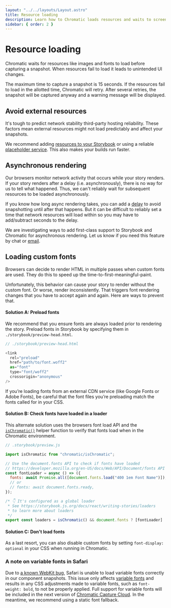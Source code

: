```yaml
---
layout: "../../layouts/Layout.astro"
title: Resource loading
description: Learn how to Chromatic loads resources and waits to screenshot.
sidebar: { order: 2 }
---
```


# Resource loading

Chromatic waits for resources like images and fonts to load before capturing a snapshot. When resources fail to load it leads to unintended UI changes.

The maximum time to capture a snapshot is 15 seconds. If the resources fail to load in the allotted time, Chromatic will retry. After several retries, the snapshot will be captured anyway and a warning message will be displayed.

## Avoid external resources

It's tough to predict network stability third-party hosting reliability. These factors mean external resources might not load predictably and affect your snapshots.

We recommend adding [resources to your Storybook](https://storybook.js.org/configurations/serving-static-files/) or using a reliable [placeholder service](https://placehold.co/). This also makes your builds run faster.

## Asynchronous rendering

Our browsers monitor network activity that occurs while your story renders. If your story renders after a delay (i.e. asynchronously), there is no way for us to tell what happened. Thus, we can't reliably wait for subsequent resources to be loaded asynchronously.

If you know how long async rendering takes, you can add a [delay](delay) to avoid snapshotting until after that happens. But it can be difficult to reliably set a time that network resources will load within so you may have to add/subtract seconds to the delay.

We are investigating ways to add first-class support to Storybook and Chromatic for asynchronous rendering. Let us know if you need this feature by chat or [email](mailto:support@chromatic.com?Subject=Asynchronous%20Rendering).

## Loading custom fonts

Browsers can decide to render HTML in multiple passes when custom fonts are used. They do this to speed up the time-to-first-meaningful-paint.

Unfortunately, this behavior can cause your story to render without the custom font. Or worse, render inconsistently. That triggers font rendering changes that you have to accept again and again. Here are ways to prevent that.

#### Solution A: Preload fonts

We recommend that you ensure fonts are always loaded prior to rendering the story. Preload fonts in Storybook by specifying them in `./storybook/preview-head.html`.

```js
// ./storybook/preview-head.html

<link
  rel="preload"
  href="path/to/font.woff2"
  as="font"
  type="font/woff2"
  crossorigin="anonymous"
/>
```

<div class="aside">
If you’re loading fonts from an external CDN service (like Google Fonts or Adobe Fonts), be careful that the font files you’re preloading match the fonts called for in your CSS.
</div>

#### Solution B: Check fonts have loaded in a loader

This alternate solution uses the browsers font load API and the [`isChromatic()`](/docs/ischromatic) helper function to verify that fonts load when in the Chromatic environment.

```js
// .storybook/preview.js

import isChromatic from "chromatic/isChromatic";

// Use the document.fonts API to check if fonts have loaded
// https://developer.mozilla.org/en-US/docs/Web/API/Document/fonts API to
const fontLoader = async () => ({
  fonts: await Promise.all([document.fonts.load("400 1em Font Name")]),
  // or
  // fonts: await document.fonts.ready,
});

/* 👇 It's configured as a global loader
 * See https://storybook.js.org/docs/react/writing-stories/loaders
 * to learn more about loaders
 */
export const loaders = isChromatic() && document.fonts ? [fontLoader] : [];
```

#### Solution C: Don't load fonts

As a last resort, you can also disable custom fonts by setting `font-display: optional` in your CSS when running in Chromatic.

### A note on variable fonts in Safari

Due to [a known WebKit bug](https://bugs.webkit.org/show_bug.cgi?id=177039), Safari is unable to load variable fonts correctly in our component snapshots. This issue only affects [variable fonts](https://developer.mozilla.org/en-US/docs/Web/CSS/CSS_fonts/Variable_fonts_guide) and results in any CSS adjustments made to variable fonts, such as `font-weight: bold`, to not be properly applied. Full support for variable fonts will be included in the next version of [Chromatic Capture Cloud](https://www.chromatic.com/docs/infrastructure-upgrades#release-notes-for-infrastructure-upgrades). In the meantime, we recommend using a static font fallback.
